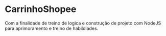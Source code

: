 # CarrinhoShopee
Com a finalidade de treino de logica e construção de projeto com NodeJS para aprimoramento e treino de habildiades.
